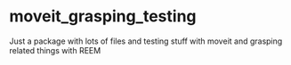 moveit_grasping_testing
=======================

Just a package with lots of files and testing stuff with moveit and grasping related things with REEM
